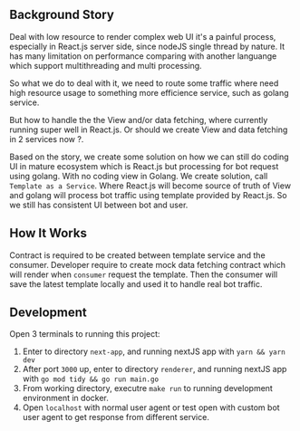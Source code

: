 ## Background Story

Deal with low resource to render complex web UI it's a painful process, especially in React.js server side, since nodeJS single thread by nature. It has many limitation on performance comparing with another languange which support multithreading and multi processing.

So what we do to deal with it, we need to route some traffic where need high resource usage to something more efficience service, such as golang service.

But how to handle the the View and/or data fetching, where currently running super well in React.js. Or should we create View and data fetching in 2 services now ?.

Based on the story, we create some solution on how we can still do coding UI in mature ecosystem which is React.js but processing for bot request using golang. With no coding view in Golang. We create solution, call `Template as a Service`. Where React.js will become source of truth of View and golang will process bot traffic using template provided by React.js. So we still has consistent UI between bot and user.

## How It Works

Contract is required to be created between template service and the consumer. Developer require to create mock data fetching contract which will render when `consumer` request the template. Then the consumer will save the latest template locally and used it to handle real bot traffic.

## Development

Open 3 terminals to running this project:

1. Enter to directory `next-app`, and running nextJS app with `yarn && yarn dev`
2. After port `3000` up, enter to directory `renderer`, and running nextJS app with `go mod tidy && go run main.go`
3. From working directory, executre `make run` to running development environment in docker.
4. Open `localhost` with normal user agent or test open with custom bot user agent to get response from different service.

